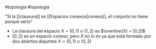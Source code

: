 #topología #topología 

"Si la [[clausura]] es [[Espacios conexos|conexa]], el conjunto no tiene porque serlo"

- La clausura del espacio $X = (0,1) \cup (1,2)$ es $\overline{X} = [0,2]$
- $[0,2]$ es un espacio conexo, pero $X$ no lo es ya que está formado por dos abiertos disjuntos $X = (0,1) \cup (0,2)$